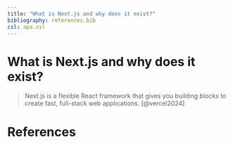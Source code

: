 ```yaml
---
title: "What is Next.js and why does it exist?"
bibliography: references.bib
csl: apa.csl
---
```


# What is Next.js and why does it exist?

> Next.js is a flexible React framework that gives you building blocks to create fast, full-stack web applications. [@vercel2024]

# References
